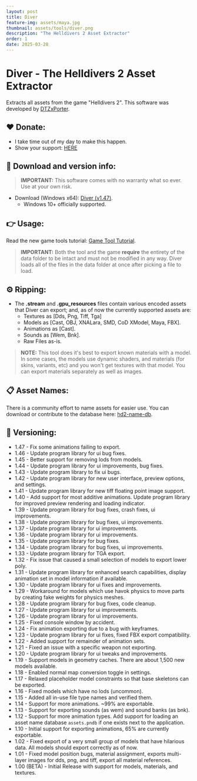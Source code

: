 ```yaml
---
layout: post
title: Diver
feature-img: assets/maya.jpg
thumbnail: assets/tools/diver.png
description: "The Helldivers 2 Asset Extractor"
order: 1
date: 2025-03-28
---
```


# Diver - The Helldivers 2 Asset Extractor
Extracts all assets from the game "Helldivers 2". This software was developed by [DTZxPorter](https://twitter.com/dtzxporter).

## ❤️ Donate:
- I take time out of my day to make this happen.
- Show your support: [HERE](https://dtzxporter.com/donate)

## 💾 Download and version info:

> **IMPORTANT:** This software comes with no warranty what so ever. Use at your own risk.

- Download (Windows x64): [Diver (v1.47)](https://mega.nz/file/QUJDFZTJ#ASufaDDOGW_LpnEJv-uvslemAhd9fGkA6kll3BOSXBU).
  - Windows 10+ officially supported.

## 👉 Usage:
Read the new game tools tutorial: [Game Tool Tutorial](https://dtzxporter.com/game-tools-tutorial).

> **IMPORTANT:** Both the tool and the game **require** the entirety of the data folder to be intact and must not be modified in any way. Diver loads all of the files in the data folder at once after picking a file to load.

## ⚙️ Ripping:
- The **.stream** and **.gpu_resources** files contain various encoded assets that Diver can export; and, as of now the currently supported assets are:
  - Textures as [Dds, Png, Tiff, Tga]
  - Models as [Cast, OBJ, XNALara, SMD, CoD XModel, Maya, FBX].
  - Animations as [Cast].
  - Sounds as [Wem, Bnk].
  - Raw Files as-is.

> **NOTE:** This tool does it's best to export known materials with a model. In some cases, the models use dynamic shaders, and materials (for skins, variants, etc) and you won't get textures with that model. You can export materials separately as well as images.

## 📋 Asset Names:
There is a community effort to name assets for easier use. You can download or contribute to the database here: [hd2-name-db](https://github.com/dtzxporter/hd2-name-db).

## 📌 Versioning:
- 1.47 - Fix some animations failing to export.
- 1.46 - Update program library for ui bug fixes.
- 1.45 - Better support for removing lods from models.
- 1.44 - Update program library for ui improvements, bug fixes.
- 1.43 - Update program library to fix ui bugs.
- 1.42 - Update program library for new user interface, preview options, and settings.
- 1.41 - Update program library for new tiff floating point image support.
- 1.40 - Add support for most additive animations. Update program library for improved preview rendering and loading indicator.
- 1.39 - Update program library for bug fixes, crash fixes, ui improvements.
- 1.38 - Update program library for bug fixes, ui improvements.
- 1.37 - Update program library for ui improvements.
- 1.36 - Update program library for ui improvements.
- 1.35 - Update program library for bug fixes.
- 1.34 - Update program library for bug fixes, ui improvements.
- 1.33 - Update program library for TGA export.
- 1.32 - Fix issue that caused a small selection of models to export lower poly.
- 1.31 - Update program library for enhanced search capabilities, display animation set in model information if available.
- 1.30 - Update program library for ui fixes and improvements.
- 1.29 - Workaround for models which use havok physics to move parts by creating fake weights for physics meshes.
- 1.28 - Update program library for bug fixes, code cleanup.
- 1.27 - Update program library for ui improvements.
- 1.26 - Update program library for ui improvements.
- 1.25 - Fixed console window by accident.
- 1.24 - Fix animation exporting due to a bug with keyframes.
- 1.23 - Update program library for ui fixes, fixed FBX export compatibility.
- 1.22 - Added support for remainder of animation sets.
- 1.21 - Fixed an issue with a specific weapon not exporting.
- 1.20 - Update program library for ui tweaks and improvements.
- 1.19 - Support models in geometry caches. There are about 1,500 new models available.
- 1.18 - Enabled normal map conversion toggle in settings.
- 1.17 - Relaxed placeholder model constraints so that base skeletons can be exported.
- 1.16 - Fixed models which have no lods (uncommon).
- 1.15 - Added all in-use file type names and verified them.
- 1.14 - Support for more animations. ~99% are exportable.
- 1.13 - Support for exporting sounds (as wem) and sound banks (as bnk).
- 1.12 - Support for more animation types. Add support for loading an asset name database `assets.pndb` if one exists next to the application.
- 1.10 - Initial support for exporting animations, 65% are currently exportable.
- 1.02 - Fixed export of a very small group of models that have hilarious data. All models should export correctly as of now.
- 1.01 - Fixed model position bugs, material assignment, exports multi-layer images for dds, png, and tiff, export all material references.
- 1.00 (BETA) - Initial Release with support for models, materials, and textures.